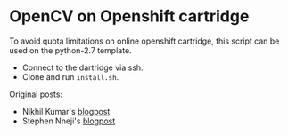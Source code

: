 # OpenCV on Openshift cartridge

To avoid quota limitations on online openshift cartridge, this script can be used on the python-2.7 template.

- Connect to the dartridge via ssh.
- Clone and run `install.sh`.


Original posts:
- Nikhil Kumar's [blogpost](http://kumarcode.com/How-to-install-OpenCV-on-OpenShift/)
- Stephen Nneji's [blogpost](https://codingexodus.blogspot.de/2013/04/how-to-install-opencv-on-openshift.html)
